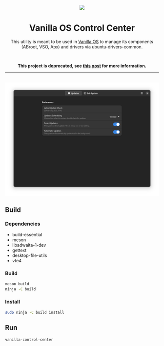 <div align="center">
    <img src="data/icons/hicolor/scalable/apps/org.vanillaos.ControlCenter.svg" height="64">
    <h1>Vanilla OS Control Center</h1>
    <p>This utility is meant to be used in <a href="https://github.com/vanilla-os">Vanilla OS</a> 
    to manage its components (ABroot, VSO, Apx) and drivers via ubuntu-drivers-common.</p><br>
    <p><b>This project is deprecated, see <a href="https://vanillaos.org/2023/07/05/vanilla-os-orchid-devlog.html">this post</a> for more information.</b></p>
    <hr />
</a>
    <br />
    <img src="data/screenshot.png">
</div>


## Build
### Dependencies
- build-essential
- meson
- libadwaita-1-dev
- gettext
- desktop-file-utils
- vte4

### Build
```bash
meson build
ninja -C build
```

### Install
```bash
sudo ninja -C build install
```

## Run
```bash
vanilla-control-center
```
